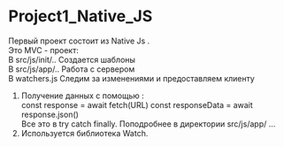 # Project1_Native_JS
Первый проект состоит из Native Js .
<br />
Это MVC - проект: <br />
В src/js/init/.. Создается шаблоны <br />
В src/js/app/.. Работа с сервером <br />
В watchers.js  Следим за изменениями и предоставляем клиенту <br />

1) Получение данных с помощью : <br />
   const response = await fetch(URL)
   const responseData = await response.json() <br />
   Все это в try catch finally.
   Поподробнее в директории src/js/app/ ...
2) Используется библиотека Watch. <br />

